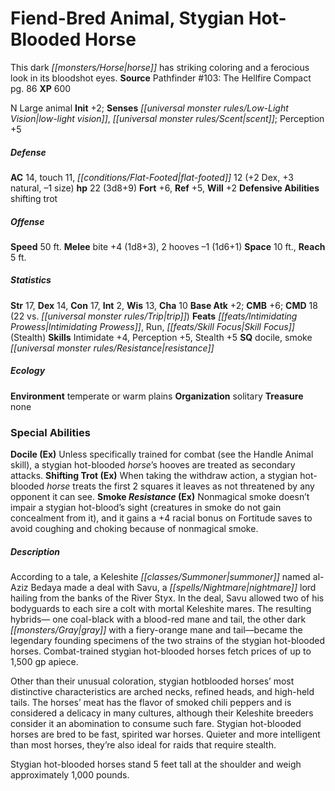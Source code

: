﻿---
cssclass: [monsters]
title1: Fiend-Bred Animal, Stygian Hot-Blooded Horse
desc_short: This dark horse has striking coloring and a ferocious look in its bloodshot
  eyes.
title2: Stygian Hot-Blooded Horse
CR: 2
sources:
- name: 'Pathfinder #103: The Hellfire Compact'
  page: 86
  link: http://paizo.com/products/btpy9j6n?Pathfinder-Adventure-Path-103-The-Hellfire-Compact
XP: 600
alignment: N
size: Large
type: animal
initiative:
  bonus: 2
senses:
  low-light vision: true
  scent: true
AC:
  AC: 14
  touch: 11
  flat_footed: 12
  components:
    dex: 2
    natural: 3
    size: -1
HP:
  HP: 22
  long: 3d8+9
saves:
  fort: 6
  ref: 5
  will: 2
defensive_abilities:
- shifting trot
speeds:
  base: 50
attacks:
  melee:
  - - text: bite +4 (1d8+3)
      entries:
      - - damage: 1d8+3
      attack: bite
      bonus:
      - 4
    - text: 2 hooves -1 (1d6+1)
      entries:
      - - damage: 1d6+1
      count: 2
      attack: hooves
      bonus:
      - -1
space: 10
reach: 5
ability_scores:
  STR: 17
  DEX: 14
  CON: 17
  INT: 2
  WIS: 13
  CHA: 10
BAB: 2
CMB: 6
CMD: 18
CMD_other: 22 vs. trip
feats:
- name: Intimidating Prowess
- is_bonus: true
  name: Run
- name: Skill Focus (Stealth)
skills:
  Intimidate: 4
  Perception: 5
  Stealth: 5
special_qualities:
- docile
- smoke resistance
ecology:
  environment: temperate or warm plains
  organization: solitary
  treasure_type: none
special_abilities:
  Docile (Ex): Unless specifically trained for combat (see the Handle Animal skill),
    a stygian hot-blooded horse's hooves are treated as secondary attacks.
  Shifting Trot (Ex): When taking the withdraw action, a stygian hot-blooded horse
    treats the first 2 squares it leaves as not threatened by any opponent it can
    see.
  Smoke Resistance (Ex): Nonmagical smoke doesn't impair a stygian hot-blood's sight
    (creatures in smoke do not gain concealment from it), and it gains a +4 racial
    bonus on Fortitude saves to avoid coughing and choking because of nonmagical smoke.
desc_long: |-
  According to a tale, a Keleshite summoner named al-Aziz Bedaya made a deal with Savu, a nightmare lord hailing from the banks of the River Styx. In the deal, Savu allowed two of his bodyguards to each sire a colt with mortal Keleshite mares. The resulting hybrids- one coal-black with a blood-red mane and tail, the other dark gray with a fiery-orange mane and tail-became the legendary founding specimens of the two strains of the stygian hot-blooded horses. Combat-trained stygian hot-blooded horses fetch prices of up to 1,500 gp apiece.

  Other than their unusual coloration, stygian hotblooded horses' most distinctive characteristics are arched necks, refined heads, and high-held tails. The horses' meat has the flavor of smoked chili peppers and is considered a delicacy in many cultures, although their Keleshite breeders consider it an abomination to consume such fare. Stygian hot-blooded horses are bred to be fast, spirited war horses. Quieter and more intelligent than most horses, they're also ideal for raids that require stealth.

  Stygian hot-blooded horses stand 5 feet tall at the shoulder and weigh approximately 1,000 pounds.

---

# Fiend-Bred Animal, Stygian Hot-Blooded Horse
This dark _[[monsters/Horse|horse]]_ has striking coloring and a ferocious look in its bloodshot eyes.
**Source** Pathfinder #103: The Hellfire Compact pg. 86
**XP** 600

N Large animal
**Init** +2; **Senses** _[[universal monster rules/Low-Light Vision|low-light vision]]_, _[[universal monster rules/Scent|scent]]_; Perception +5

##### Defense

**AC** 14, touch 11, _[[conditions/Flat-Footed|flat-footed]]_ 12 (+2 Dex, +3 natural, –1 size)
**hp** 22 (3d8+9)
**Fort** +6, **Ref** +5, **Will** +2
**Defensive Abilities** shifting trot

##### Offense
**Speed** 50 ft.
**Melee** bite +4 (1d8+3), 2 hooves –1 (1d6+1)
**Space** 10 ft., **Reach** 5 ft.

##### Statistics
**Str** 17, **Dex** 14, **Con** 17, **Int** 2, **Wis** 13, **Cha** 10
**Base Atk** +2; **CMB** +6; **CMD** 18 (22 vs. _[[universal monster rules/Trip|trip]]_)
**Feats** _[[feats/Intimidating Prowess|Intimidating Prowess]]_, Run, _[[feats/Skill Focus|Skill Focus]]_ (Stealth)
**Skills** Intimidate +4, Perception +5, Stealth +5
**SQ** docile, smoke _[[universal monster rules/Resistance|resistance]]_

##### Ecology

**Environment** temperate or warm plains
**Organization** solitary
**Treasure** none

### Special Abilities

**Docile (Ex)** Unless specifically trained for combat (see the Handle Animal skill), a stygian hot-blooded _horse_’s hooves are treated as secondary attacks.
**Shifting Trot (Ex)** When taking the withdraw action, a stygian hot-blooded _horse_ treats the first 2 squares it leaves as not threatened by any opponent it can see.
**Smoke _Resistance_ (Ex)** Nonmagical smoke doesn’t impair a stygian hot-blood’s sight (creatures in smoke do not gain concealment from it), and it gains a +4 racial bonus on Fortitude saves to avoid coughing and choking because of nonmagical smoke.

##### Description

According to a tale, a Keleshite _[[classes/Summoner|summoner]]_ named al-Aziz Bedaya made a deal with Savu, a _[[spells/Nightmare|nightmare]]_ lord hailing from the banks of the River Styx. In the deal, Savu allowed two of his bodyguards to each sire a colt with mortal Keleshite mares. The resulting hybrids— one coal-black with a blood-red mane and tail, the other dark _[[monsters/Gray|gray]]_ with a fiery-orange mane and tail—became the legendary founding specimens of the two strains of the stygian hot-blooded horses. Combat-trained stygian hot-blooded horses fetch prices of up to 1,500 gp apiece.

Other than their unusual coloration, stygian hotblooded horses’ most distinctive characteristics are arched necks, refined heads, and high-held tails. The horses’ meat has the flavor of smoked chili peppers and is considered a delicacy in many cultures, although their Keleshite breeders consider it an abomination to consume such fare. Stygian hot-blooded horses are bred to be fast, spirited war horses. Quieter and more intelligent than most horses, they’re also ideal for raids that require stealth.

Stygian hot-blooded horses stand 5 feet tall at the shoulder and weigh approximately 1,000 pounds.
